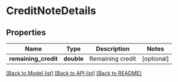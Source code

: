 # CreditNoteDetails

## Properties
Name | Type | Description | Notes
------------ | ------------- | ------------- | -------------
**remaining_credit** | **double** | Remaining credit | [optional] 

[[Back to Model list]](../README.md#documentation-for-models) [[Back to API list]](../README.md#documentation-for-api-endpoints) [[Back to README]](../README.md)


